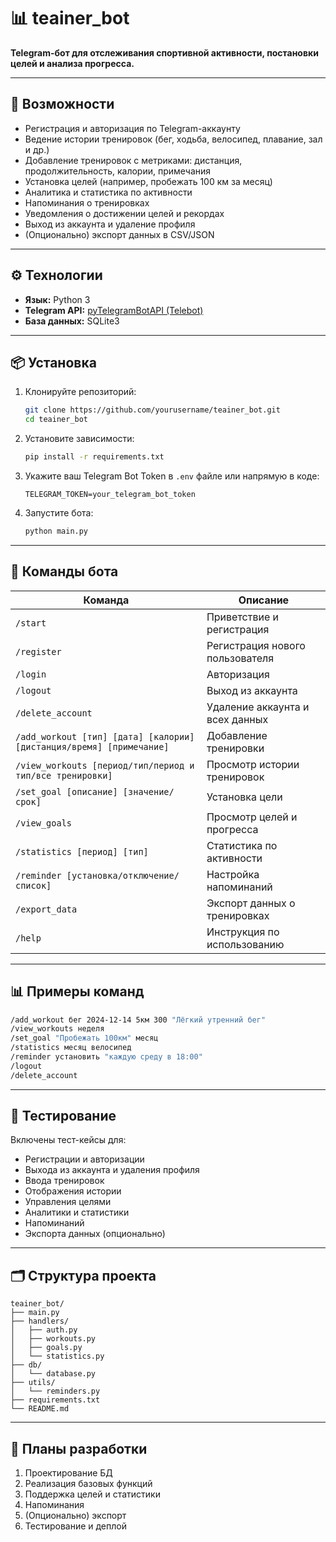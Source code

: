 # 📊 teainer_bot

**Telegram-бот для отслеживания спортивной активности, постановки целей и анализа прогресса.**

---

## 🚀 Возможности

- Регистрация и авторизация по Telegram-аккаунту  
- Ведение истории тренировок (бег, ходьба, велосипед, плавание, зал и др.)  
- Добавление тренировок с метриками: дистанция, продолжительность, калории, примечания  
- Установка целей (например, пробежать 100 км за месяц)  
- Аналитика и статистика по активности  
- Напоминания о тренировках  
- Уведомления о достижении целей и рекордах  
- Выход из аккаунта и удаление профиля  
- (Опционально) экспорт данных в CSV/JSON  

---

## ⚙️ Технологии

- **Язык:** Python 3  
- **Telegram API:** [pyTelegramBotAPI (Telebot)](https://github.com/eternnoir/pyTelegramBotAPI)  
- **База данных:** SQLite3  

---

## 📦 Установка

1. Клонируйте репозиторий:
   ```bash
   git clone https://github.com/yourusername/teainer_bot.git
   cd teainer_bot
   ```

2. Установите зависимости:
   ```bash
   pip install -r requirements.txt
   ```

3. Укажите ваш Telegram Bot Token в `.env` файле или напрямую в коде:
   ```env
   TELEGRAM_TOKEN=your_telegram_bot_token
   ```

4. Запустите бота:
   ```bash
   python main.py
   ```

---

## 📌 Команды бота

| Команда | Описание |
|--------|----------|
| `/start` | Приветствие и регистрация |
| `/register` | Регистрация нового пользователя |
| `/login` | Авторизация |
| `/logout` | Выход из аккаунта |
| `/delete_account` | Удаление аккаунта и всех данных |
| `/add_workout [тип] [дата] [калории] [дистанция/время] [примечание]` | Добавление тренировки |
| `/view_workouts [период/тип/период и тип/все тренировки]` | Просмотр истории тренировок |
| `/set_goal [описание] [значение/срок]` | Установка цели |
| `/view_goals` | Просмотр целей и прогресса |
| `/statistics [период] [тип]` | Статистика по активности |
| `/reminder [установка/отключение/список]` | Настройка напоминаний |
| `/export_data` | Экспорт данных о тренировках |
| `/help` | Инструкция по использованию |

---

## 📊 Примеры команд

```bash
/add_workout бег 2024-12-14 5км 300 "Лёгкий утренний бег"
/view_workouts неделя
/set_goal "Пробежать 100км" месяц
/statistics месяц велосипед
/reminder установить "каждую среду в 18:00"
/logout
/delete_account
```

---

## 🧪 Тестирование

Включены тест-кейсы для:

- Регистрации и авторизации
- Выхода из аккаунта и удаления профиля
- Ввода тренировок
- Отображения истории
- Управления целями
- Аналитики и статистики
- Напоминаний
- Экспорта данных (опционально)

---

## 🗂 Структура проекта

```
teainer_bot/
├── main.py
├── handlers/
│   ├── auth.py
│   ├── workouts.py
│   ├── goals.py
│   └── statistics.py
├── db/
│   └── database.py
├── utils/
│   └── reminders.py
├── requirements.txt
└── README.md
```

---

## 📌 Планы разработки

1. Проектирование БД  
2. Реализация базовых функций  
3. Поддержка целей и статистики  
4. Напоминания  
5. (Опционально) экспорт  
6. Тестирование и деплой  
